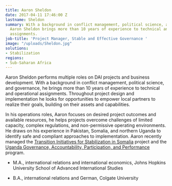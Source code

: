 ```yaml
---
title: Aaron Sheldon
date: 2017-04-11 17:46:00 Z
lastname: Sheldon
summary: With a background in conflict management, political science, and governance,
  Aaron Sheldon brings more than 10 years of experience to technical and operational
  assignments.
job-title: 'Project Manager, Stable and Effective Governance '
image: "/uploads/Sheldon.jpg"
solutions:
- Stabilization
regions:
- Sub-Saharan Africa
---
```


Aaron Sheldon performs multiple roles on DAI projects and business development. With a background in conflict management, political science, and governance, he brings more than 10 years of experience to technical and operational assignments. Throughout project design and implementation he looks for opportunities to empower local partners to realize their goals, building on their assets and capabilities.

In his operations roles, Aaron focuses on desired project outcomes and available resources, he helps projects overcome challenges of limited capacity, complex regulations, and non-permissive operating environments. He draws on his experience in Pakistan, Somalia, and northern Uganda to identify safe and compliant approaches to implementation. Aaron recently managed the [Transition Initiatives for Stabilization in Somalia](https://www.dai.com/our-work/projects/somalia-transition-initiatives-stabilization-tis) project and the [Uganda Governance, Accountability, Participation, and Performance](https://www.dai.com/our-work/projects/uganda-governance-accountability-participation-and-performance-program-gapp) program.

* M.A., international relations and international economics, Johns Hopkins University School of Advanced International Studies

* B.A., international relations and German, Colgate University